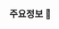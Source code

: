 ### 주요정보 👋

<!--
**kangseokhoho/kangseokhoho** is a ✨ _special_ ✨ repository because its `README.md` (this file) appears on your GitHub profile.

Here are some ideas to get you started:

- 이름 : 강석호 / kangseokhoPermalink
- 생년월일 : 1998.01.15Permalink
- 소속 : 한림대학교 정보과학대학 소프트웨어학부 빅데이터 전공Permalink
- email : elwlsl2040@naver.comPermalink
- github : https://github.com/kangseokhohoPermalink
- Resume Link : https://kangseokhoho.github.io/Permalink

-->
